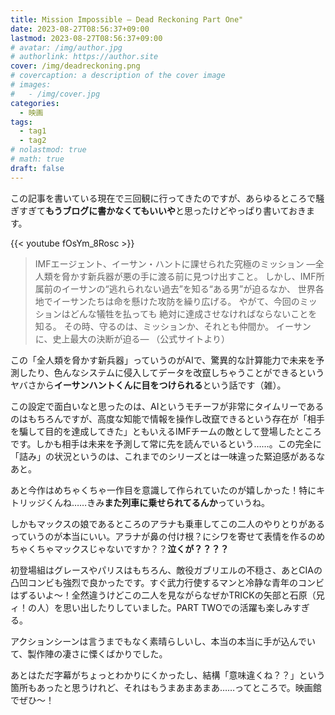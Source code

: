 ```yaml
---
title: Mission Impossible – Dead Reckoning Part One"
date: 2023-08-27T08:56:37+09:00
lastmod: 2023-08-27T08:56:37+09:00
# avatar: /img/author.jpg
# authorlink: https://author.site
cover: /img/deadreckoning.png
# covercaption: a description of the cover image
# images:
#   - /img/cover.jpg
categories:
  - 映画
tags:
  - tag1
  - tag2
# nolastmod: true
# math: true
draft: false
---
```

この記事を書いている現在で三回観に行ってきたのですが、あらゆるところで騒ぎすぎて**もうブログに書かなくてもいいや**と思ったけどやっぱり書いておきます。
<!--more-->
{{< youtube fOsYm_8Rosc >}}

>IMFエージェント、イーサン・ハントに課せられた究極のミッション
>—全人類を脅かす新兵器が悪の手に渡る前に見つけ出すこと。
>しかし、IMF所属前のイーサンの“逃れられない過去”を知る“ある男”が迫るなか、
>世界各地でイーサンたちは命を懸けた攻防を繰り広げる。
>やがて、今回のミッションはどんな犠牲を払っても
>絶対に達成させなければならないことを知る。
>その時、守るのは、ミッションか、それとも仲間か。
>イーサンに、史上最大の決断が迫る—
>（公式サイトより）

この「全人類を脅かす新兵器」っていうのがAIで、驚異的な計算能力で未来を予測したり、色んなシステムに侵入してデータを改竄しちゃうことができるというヤバさから**イーサンハントくんに目をつけられる**という話です（雑）。

この設定で面白いなと思ったのは、AIというモチーフが非常にタイムリーであるのはもちろんですが、高度な知能で情報を操作し改竄できるという存在が「相手を騙して目的を達成してきた」ともいえるIMFチームの敵として登場したところです。しかも相手は未来を予測して常に先を読んでいるという……。この完全に「詰み」の状況というのは、これまでのシリーズとは一味違った緊迫感があるなあと。

あと今作はめちゃくちゃ一作目を意識して作られていたのが嬉しかった！特にキトリッジくんね……きみ**また列車に乗せられてるんか**っていうね。

しかもマックスの娘であるところのアラナも乗車してこの二人のやりとりがあるっていうのが本当にいい。アラナが鼻の付け根？にシワを寄せて表情を作るのめちゃくちゃマックスじゃないですか？？**泣くが？？？？**

初登場組はグレースやパリスはもちろん、敵役ガブリエルの不穏さ、あとCIAの凸凹コンビも強烈で良かったです。すぐ武力行使するマンと冷静な青年のコンビはずるいよ〜！全然違うけどこの二人を見ながらなぜかTRICKの矢部と石原（兄ィ！の人）を思い出したりしていました。PART TWOでの活躍も楽しみすぎる。

アクションシーンは言うまでもなく素晴らしいし、本当の本当に手が込んでいて、製作陣の凄さに慄くばかりでした。

あとはただ字幕がちょっとわかりにくかったし、結構「意味違くね？？」という箇所もあったと思うけれど、それはもうまあまあまあ……ってところで。映画館でぜひ〜！
